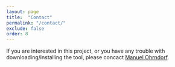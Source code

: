 ```yaml
---
layout: page
title:  "Contact"
permalink: "/contact/"
exclude: false
order: 8
---
```


If you are interested in this project, or you have any trouble with downloading/installing the tool, please concact [Manuel Ohrndorf](mailto:mohrndorf@informatik.uni-siegen.de). 
